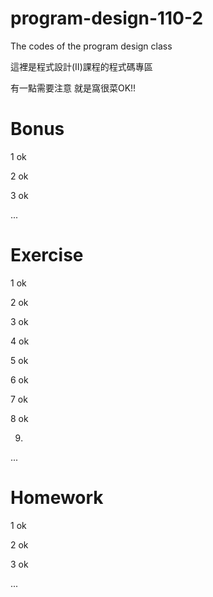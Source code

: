 # program-design-110-2
The codes of the program design class

這裡是程式設計(II)課程的程式碼專區

有一點需要注意
就是窩很菜OK!!

# Bonus
1 ok 

2 ok 

3 ok 

...
# Exercise
1 ok

2 ok

3 ok

4 ok

5 ok

6 ok

7 ok

8 ok

9.

...
# Homework
1 ok

2 ok

3 ok

...
